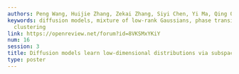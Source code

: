 ```yaml
---
authors: Peng Wang, Huijie Zhang, Zekai Zhang, Siyi Chen, Yi Ma, Qing Qu
keywords: diffusion models, mixture of low-rank Gaussians, phase transition, subspace
  clustering
link: https://openreview.net/forum?id=8VKSMxYKiY
num: 16
session: 3
title: Diffusion models learn low-dimensional distributions via subspace clustering
type: poster
---
```


